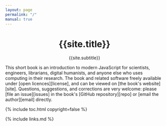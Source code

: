 ```yaml
---
layout: page
permalink: "/"
manual: true
---
```

<div align="center">
  <h1>{{site.title}}</h1>
  <p>{{site.subtitle}}</p>
</div>

This short book is an introduction to modern JavaScript
for scientists, engineers, librarians, digital humanists,
and anyone else who uses computing in their research.
The book and related software freely available under [open licences][license],
and can be viewed on [the book's website][site].
Questions, suggestions, and corrections are very welcome:
please [file an issue][issues]
in the book's [GitHub repository][repo]
or [email the author][email] directly.

{% include toc.html copyright=false %}

{% include links.md %}
